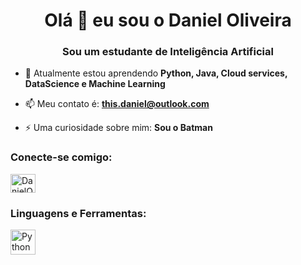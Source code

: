 <h1 align="center">Olá 👋 eu sou o Daniel Oliveira</h1>
<h3 align="center">Sou um estudante de Inteligência Artificial </h3>

- 🌱 Atualmente estou aprendendo **Python, Java, Cloud services, DataScience e Machine Learning**

- 📫 Meu contato é: **this.daniel@outlook.com**

- ⚡ Uma curiosidade sobre mim: **Sou o Batman**

<h3 align="left">Conecte-se comigo:</h3>
<p align="left">
<a href="https://linkedin.com/in/devduno/" target="blank"><img align="center" src="https://raw.githubusercontent.com/rahuldkjain/github-profile-readme-generator/master/src/images/icons/Social/linked-in-alt.svg" alt="DanielOliveira/" height="30" width="40" /></a>
</p>

<h3 align="left">Linguagens e Ferramentas:</h3>
<p align="left"> <a href="https://github.com/stars/DevDuno/lists/python-projects" target="_blank"> <img src="https://upload.wikimedia.org/wikipedia/commons/c/c3/Python-logo-notext.svg" alt="Python" width="40" height="40"/> <a href="https://github.com/stars/DevDuno/lists/java-projects" <img src="https://www.logo.wine/a/logo/Java_(programming_language)/Java_(programming_language)-Logo.wine.svg" alt="Python" width="80" height="80"/> 
  
  
  
